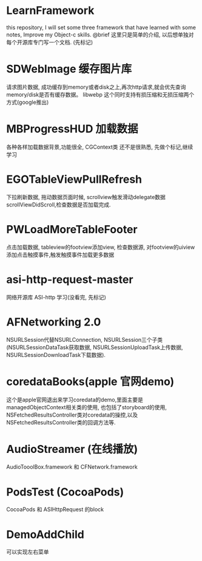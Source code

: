 LearnFramework
==============

this repository, I will set some three framework that have learned with some notes, Improve my Object-c skills. 
 @brief  这里只是简单的介绍, 以后想单独对每个开源库专门写一个文档. (先标记)

SDWebImage 缓存图片库
==============
请求图片数据, 成功缓存到memory或者disk之上,再次http请求,就会优先查询memory/disk是否有缓存数据。 
libwebp 这个同时支持有损压缩和无损压缩两个方式(google推出)

MBProgressHUD 加载数据
=============
各种各样加载数据背景,功能很全, CGContext类 还不是很熟悉, 先做个标记,继续学习

EGOTableViewPullRefresh
=============
下拉刷新数据, 拖动数据页面时候, scrollview触发滑动delegate数据scrollViewDidScroll,检查数据是否加载完成.

PWLoadMoreTableFooter
=============
点击加载数据, tableview的footview添加view, 检查数据源, 对footview的uiview添加点击触摸事件,触发触摸事件加载更多数据

asi-http-request-master
=============
网络开源库 ASI-http 学习(没看完, 先标记)

AFNetworking 2.0
=============
NSURLSession代替NSURLConnection, NSURLSession三个子类(NSURLSessionDataTask获取数据, NSURLSessionUploadTask上传数据, NSURLSessionDownloadTask下载数据).

coredataBooks(apple 官网demo)
=============
这个是apple官网退出来学习coredata的demo,里面主要是managedObjectContext相关类的使用, 也包括了storyboard的使用, NSFetchedResultsController类对coredata的操控,以及NSFetchedResultsController类的回调方法等.

AudioStreamer (在线播放)
=============
AudioTooolBox.framework 和 CFNetwork.framework

PodsTest (CocoaPods)
=============
CocoaPods 和 ASIHttpRequest 的block

DemoAddChild
=============
可以实现左右菜单